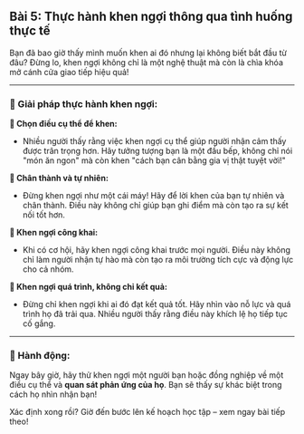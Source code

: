 ## Bài 5: Thực hành khen ngợi thông qua tình huống thực tế

Bạn đã bao giờ thấy mình muốn khen ai đó nhưng lại không biết bắt đầu từ đâu? Đừng lo, khen ngợi không chỉ là một nghệ thuật mà còn là chìa khóa mở cánh cửa giao tiếp hiệu quả!

---

### 📌 Giải pháp thực hành khen ngợi:

**🔹 Chọn điều cụ thể để khen:**
- Nhiều người thấy rằng việc khen ngợi cụ thể giúp người nhận cảm thấy được trân trọng hơn. Hãy tưởng tượng bạn là một đầu bếp, không chỉ nói "món ăn ngon" mà còn khen "cách bạn cân bằng gia vị thật tuyệt vời!"

**🔹 Chân thành và tự nhiên:**
- Đừng khen ngợi như một cái máy! Hãy để lời khen của bạn tự nhiên và chân thành. Điều này không chỉ giúp bạn ghi điểm mà còn tạo ra sự kết nối tốt hơn.

**🔹 Khen ngợi công khai:**
- Khi có cơ hội, hãy khen ngợi công khai trước mọi người. Điều này không chỉ làm người nhận tự hào mà còn tạo ra môi trường tích cực và động lực cho cả nhóm.

**🔹 Khen ngợi quá trình, không chỉ kết quả:**
- Đừng chỉ khen ngợi khi ai đó đạt kết quả tốt. Hãy nhìn vào nỗ lực và quá trình họ đã trải qua. Nhiều người thấy rằng điều này khích lệ họ tiếp tục cố gắng.

---

### 🚀 Hành động:

Ngay bây giờ, hãy thử khen ngợi một người bạn hoặc đồng nghiệp về một điều cụ thể và **quan sát phản ứng của họ**. Bạn sẽ thấy sự khác biệt trong cách họ nhìn nhận bạn!

Xác định xong rồi? Giờ đến bước lên kế hoạch học tập – xem ngay bài tiếp theo!